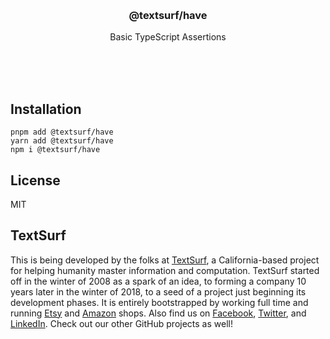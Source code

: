 <br/>
<br/>
<br/>
<br/>
<br/>
<br/>
<br/>

<h3 align='center'>@textsurf/have</h3>
<p align='center'>
  Basic TypeScript Assertions
</p>

<br/>
<br/>
<br/>

## Installation

```
pnpm add @textsurf/have
yarn add @textsurf/have
npm i @textsurf/have
```

## License

MIT

## TextSurf

This is being developed by the folks at [TextSurf](https://text.surf), a
California-based project for helping humanity master information and
computation. TextSurf started off in the winter of 2008 as a spark of an
idea, to forming a company 10 years later in the winter of 2018, to a
seed of a project just beginning its development phases. It is entirely
bootstrapped by working full time and running
[Etsy](https://etsy.com/shop/textsurf) and
[Amazon](https://www.amazon.com/s?rh=p_27%3AMount+Build) shops. Also
find us on [Facebook](https://www.facebook.com/textsurf),
[Twitter](https://twitter.com/textsurfcode), and
[LinkedIn](https://www.linkedin.com/company/textsurf). Check out our
other GitHub projects as well!
